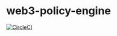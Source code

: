 # web3-policy-engine

[![CircleCI](https://dl.circleci.com/status-badge/img/gh/PlaygroundLabs/web3-policy-engine/tree/main.svg?style=svg&circleci-token=d49caf7d318fa301125160da634b04b8549fb722)](https://dl.circleci.com/status-badge/redirect/gh/PlaygroundLabs/web3-policy-engine/tree/main)
